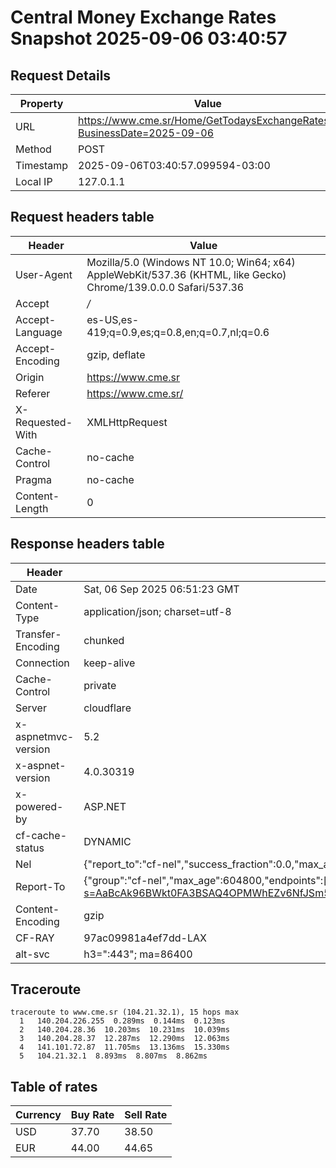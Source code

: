 # Central Money Exchange Rates Snapshot 2025-09-06 03:40:57
## Request Details

| Property | Value |
|----------|-------|
| URL | https://www.cme.sr/Home/GetTodaysExchangeRates/?BusinessDate=2025-09-06 |
| Method | POST |
| Timestamp | 2025-09-06T03:40:57.099594-03:00 |
| Local IP | 127.0.1.1 |
    
## Request headers table

| Header | Value |
|--------|-------|
| User-Agent | Mozilla/5.0 (Windows NT 10.0; Win64; x64) AppleWebKit/537.36 (KHTML, like Gecko) Chrome/139.0.0.0 Safari/537.36 |
| Accept | */* |
| Accept-Language | es-US,es-419;q=0.9,es;q=0.8,en;q=0.7,nl;q=0.6 |
| Accept-Encoding | gzip, deflate |
| Origin | https://www.cme.sr |
| Referer | https://www.cme.sr/ |
| X-Requested-With | XMLHttpRequest |
| Cache-Control | no-cache |
| Pragma | no-cache |
| Content-Length | 0 |

    
## Response headers table
| Header | Value |
|--------|-------|
| Date | Sat, 06 Sep 2025 06:51:23 GMT |
| Content-Type | application/json; charset=utf-8 |
| Transfer-Encoding | chunked |
| Connection | keep-alive |
| Cache-Control | private |
| Server | cloudflare |
| x-aspnetmvc-version | 5.2 |
| x-aspnet-version | 4.0.30319 |
| x-powered-by | ASP.NET |
| cf-cache-status | DYNAMIC |
| Nel | {"report_to":"cf-nel","success_fraction":0.0,"max_age":604800} |
| Report-To | {"group":"cf-nel","max_age":604800,"endpoints":[{"url":"https://a.nel.cloudflare.com/report/v4?s=AaBcAk96BWkt0FA3BSAQ4OPMWhEZv6NfJSm5YJpmrYorAASNnJo3nVUUqVIN77EXauUFOfv5KEArVnO%2FXEFiXOHiLzgDnLdPfnk%3D"}]} |
| Content-Encoding | gzip |
| CF-RAY | 97ac09981a4ef7dd-LAX |
| alt-svc | h3=":443"; ma=86400 |

## Traceroute 

```
traceroute to www.cme.sr (104.21.32.1), 15 hops max
  1   140.204.226.255  0.289ms  0.144ms  0.123ms 
  2   140.204.28.36  10.203ms  10.231ms  10.039ms 
  3   140.204.28.37  12.287ms  12.290ms  12.063ms 
  4   141.101.72.87  11.705ms  13.136ms  15.330ms 
  5   104.21.32.1  8.893ms  8.807ms  8.862ms 

```


## Table of rates

| Currency | Buy Rate | Sell Rate |
|----------|----------|-----------|
| USD | 37.70 | 38.50 |
| EUR | 44.00 | 44.65 |
